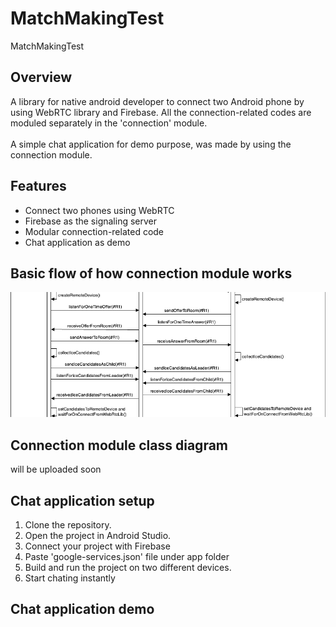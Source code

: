 # MatchMakingTest
MatchMakingTest


## Overview
A library for native android developer to connect two Android phone by using WebRTC library and Firebase. All the connection-related codes are moduled separately in the 'connection' module. 
</br> </br>
A simple chat application for demo purpose, was made by using the connection module.


## Features
- Connect two phones using WebRTC
- Firebase as the signaling server
- Modular connection-related code
- Chat application as demo


## Basic flow of how connection module works
<img src="diagrams/connection.png" style="width: 100%; height: 200px; object-fit: cover;">


## Connection module class diagram
will be uploaded soon


## Chat application setup
1. Clone the repository.
2. Open the project in Android Studio.
3. Connect your project with Firebase
4. Paste 'google-services.json' file under app folder
5. Build and run the project on two different devices.
6. Start chating instantly


## Chat application demo